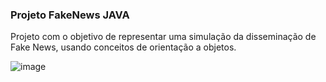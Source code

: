 ### Projeto FakeNews JAVA
Projeto com o objetivo de representar uma simulação da disseminação de Fake News, usando conceitos de orientação a objetos.

![image](https://github.com/gabriellemitie/projeto-java/assets/99052048/965bee65-aac8-46d2-b178-75554ad60a4b)

